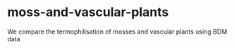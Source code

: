 # moss-and-vascular-plants
We compare the termophilisation of mosses and vascular plants using BDM data
